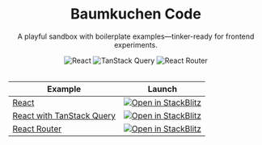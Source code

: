 <div align="center">

  <h1>Baumkuchen Code</h1>

  <p>A playful sandbox with boilerplate examples—tinker-ready for frontend experiments.</p>
  
  <img src="https://img.shields.io/badge/dynamic/json?url=https%3A%2F%2Fgithub.com%2Fjihnma%2Fbaumkuchen-code%2Fraw%2Fmain%2Fexamples/react/package.json&query=%24.dependencies.react&style=flat-square&logo=react&logoColor=087ea4&label=React&labelColor=ffffff&color=087ea4" alt="React">
  <img src="https://img.shields.io/badge/dynamic/json?url=https%3A%2F%2Fgithub.com%2Fjihnma%2Fbaumkuchen-code%2Fraw%2Fmain%2Fexamples/react-tanstack-query/package.json&query=%24.dependencies.@tanstack/react-query&style=flat-square&logo=react-query&logoColor=ef4444&label=TanStack%20Query&labelColor=ffffff&color=ef4444" alt="TanStack Query">
  <img src="https://img.shields.io/badge/dynamic/json?url=https%3A%2F%2Fgithub.com%2Fjihnma%2Fbaumkuchen-code%2Fraw%2Fmain%2Fexamples/react-router/package.json&query=%24.dependencies.react-router&style=flat-square&logo=react-router&logoColor=f44250&label=React%20Router&labelColor=ffffff&color=f44250" alt="React Router">

</div>

<br/>

<div align="center">
  
| Example | Launch |
|---------|--------|
| [React](https://github.com/jihnma/baumkuchen-code/tree/main/examples/react) | [![Open in StackBlitz](https://developer.stackblitz.com/img/open_in_stackblitz_small.svg)](https://stackblitz.com/github/jihnma/baumkuchen-code/tree/main/examples/react) |
| [React with TanStack Query](https://github.com/jihnma/baumkuchen-code/tree/main/examples/react-tanstack-query) | [![Open in StackBlitz](https://developer.stackblitz.com/img/open_in_stackblitz_small.svg)](https://stackblitz.com/github/jihnma/baumkuchen-code/tree/main/examples/react-tanstack-query) |
| [React Router](https://github.com/jihnma/baumkuchen-code/tree/main/examples/react-router) | [![Open in StackBlitz](https://developer.stackblitz.com/img/open_in_stackblitz_small.svg)](https://stackblitz.com/github/jihnma/baumkuchen-code/tree/main/examples/react-router) |

</div>
